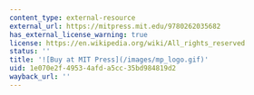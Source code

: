```yaml
---
content_type: external-resource
external_url: https://mitpress.mit.edu/9780262035682
has_external_license_warning: true
license: https://en.wikipedia.org/wiki/All_rights_reserved
status: ''
title: '![Buy at MIT Press](/images/mp_logo.gif)'
uid: 1e070e2f-4953-4afd-a5cc-35bd984819d2
wayback_url: ''
---
```

